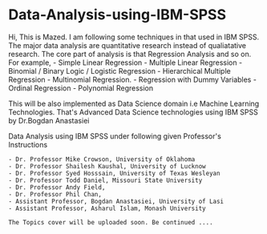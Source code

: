 # Data-Analysis-using-IBM-SPSS

Hi, This is Mazed. I am following some techniques in that used in IBM SPSS.
The major data analysis are quantitative research instead of qualiatative research.
The core part of analysis is that Regression Analysis and so on. For example,
    - Simple   Linear Regression
    - Multiple Linear Regression
    - Binomial / Binary Logic / Logistic Regression
    - Hierarchical Multiple Regression
    - Multinomial Regression.
    - Regression with Dummy Variables
    - Ordinal Regression
    - Polynomial Regression

This will be also implemented as Data Science domain i.e Machine Learning Technologies. 
That's Advanced Data Science technologies using IBM SPSS by Dr.Bogdan Anastasiei


Data Analysis using IBM SPSS under following given Professor's Instructions

	- Dr. Professor Mike Crowson, University of Oklahoma
	- Dr. Professor Shailesh Kaushal, University of Lucknow
	- Dr. Professor Syed Hosssain, University of Texas Wesleyan 
	- Dr. Professor Todd Daniel, Missouri State University
	- Dr. Professor Andy Field,
	- Dr. Professor Phil Chan,
	- Assistant Professor, Bogdan Anastasiei, University of Lasi
	- Assistant Professor, Asharul Islam, Monash University	

	The Topics cover will be uploaded soon. Be continued ....